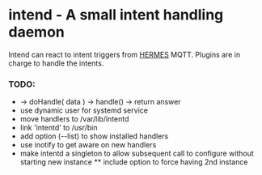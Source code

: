 # intend - A small intent handling daemon

Intend can react to intent triggers from [HERMES](https://snips.gitbook.io/tutorials/t/technical-guides/listening-to-intents-over-mqtt-using-python) MQTT. Plugins are in charge to handle the intents.

### TODO:
* -> doHandle( data ) -> handle() -> return answer
* use dynamic user for systemd service
* move handlers to /var/lib/intentd
* link 'intentd' to /usr/bin
* add option (--list) to show installed handlers
* use inotify to get aware on new handlers
* make intentd a singleton to allow subsequent call to configure without starting new instance
** include option to force having 2nd instance

